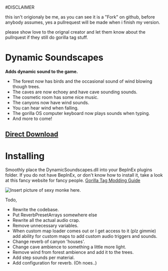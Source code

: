 
#DISCLAIMER

this isn't origionaly be me, as you can see it is a "Fork" on github, before anybody assumes, yes a pullrequest will be made when i finish my version.

please show love to the orignal creator and let them know about the pullrquest if they still do gorilla tag stuff.

# Dynamic Soundscapes

**Adds dynamic sound to the game.**

- The forest now has birds and the occasional sound of wind blowing though trees.
- The caves are now echoey and have cave sounding sounds.
- The cosmetic room has some nice music.
- The canyons now have wind sounds.
- You can hear wind when falling.
- The gorilla OS computer keyboard now plays sounds when typing.
- And more to come!

## [Direct Download](https://github.com/auralius-dev/SmoothMonke/releases/download/1.0.0/SmoothMonke.dll)

# Installing
Smoothly place the DynamicSoundscapes.dll into your BepInEx plugins folder. If you do not have BepInEx, or don't know how to install it, take a look at this fancy website for fancy people.
[Gorilla Tag Modding Guide](https://gorillatagmodding.burrito.software/)

![Insert picture of sexy monke here.](https://raw.githubusercontent.com/auralius-dev/SmoothMonke/main/img/smooth_monke.jpg)

Todo,
- Rewrite the codebase.
- Put ReverbPresetArrays somewhere else
- Rewrite all the actual audio crap.
- Remove unnecessary variables.
- When custom map loader comes out or I get access to it (plz gimmie) add ability for custom maps to add custom audio triggers and sounds.
- Change reverb of canyon 'houses'.
- Change cave ambience to something a little more light.
- Remove wind from forest ambience and add it to the trees.
- Add step sounds per material.
- Add configuration for reverb. (Oh noes..)
